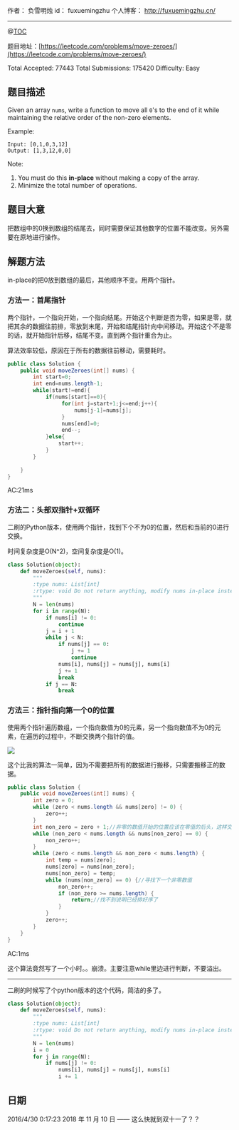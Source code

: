 
作者： 负雪明烛
id：	fuxuemingzhu
个人博客：	http://fuxuemingzhu.cn/

---
@[TOC](目录)

题目地址：[https://leetcode.com/problems/move-zeroes/](https://leetcode.com/problems/move-zeroes/)

Total Accepted: 77443 Total Submissions: 175420 Difficulty: Easy


## 题目描述

Given an array ``nums``, write a function to move all ``0``'s to the end of it while maintaining the relative order of the non-zero elements.

Example:

	Input: [0,1,0,3,12]
	Output: [1,3,12,0,0]

Note:

1. You must do this **in-place** without making a copy of the array.
1. Minimize the total number of operations.

## 题目大意

把数组中的0换到数组的结尾去，同时需要保证其他数字的位置不能改变。另外需要在原地进行操作。


## 解题方法

in-place的把0放到数组的最后，其他顺序不变。用两个指针。

### 方法一：首尾指针

两个指针，一个指向开始，一个指向结尾。开始这个判断是否为零，如果是零，就把其余的数据往前排，零放到末尾，开始和结尾指针向中间移动。开始这个不是零的话，就开始指针后移，结尾不变。直到两个指针重合为止。

算法效率较低，原因在于所有的数据往前移动，需要耗时。

```java
public class Solution {
    public void moveZeroes(int[] nums) {
        int start=0;
        int end=nums.length-1;
        while(start!=end){
            if(nums[start]==0){
                 for(int j=start+1;j<=end;j++){
                     nums[j-1]=nums[j];
                 }
                 nums[end]=0;
                 end--;
            }else{
                start++;
            }
        }
        
    }
}
```
AC:21ms

### 方法二：头部双指针+双循环

二刷的Python版本，使用两个指针，找到下个不为0的位置，然后和当前的0进行交换。

时间复杂度是O(N^2)，空间复杂度是O(1)。

```python
class Solution(object):
    def moveZeroes(self, nums):
        """
        :type nums: List[int]
        :rtype: void Do not return anything, modify nums in-place instead.
        """
        N = len(nums)
        for i in range(N):
            if nums[i] != 0:
                continue
            j = i + 1
            while j < N:
                if nums[j] == 0:
                    j += 1
                    continue
                nums[i], nums[j] = nums[j], nums[i]
                j += 1
                break
            if j == N:
                break
```

### 方法三：指针指向第一个0的位置

使用两个指针遍历数组，一个指向数值为0的元素，另一个指向数值不为0的元素，在遍历的过程中，不断交换两个指针的值。

![](http://i.imgur.com/rlNMsDa.png)


这个比我的算法一简单，因为不需要把所有的数据进行搬移，只需要搬移正的数据。

```java
public class Solution {
    public void moveZeroes(int[] nums) {
		int zero = 0;
		while (zero < nums.length && nums[zero] != 0) {
			zero++;
		}
		int non_zero = zero + 1;//非零的数值开始的位置应该在零值的后头，这样交换才有意义
		while (non_zero < nums.length && nums[non_zero] == 0) {
			non_zero++;
		}
		while (zero < nums.length && non_zero < nums.length) {
			int temp = nums[zero];
			nums[zero] = nums[non_zero];
			nums[non_zero] = temp;
			while (nums[non_zero] == 0) {//寻找下一个非零数值
				non_zero++;
				if (non_zero >= nums.length) {
					return;//找不到说明已经排好序了
				}
			}
			zero++;
		}
    }
}
```
AC:1ms

这个算法竟然写了一个小时。。崩溃。主要注意while里边进行判断，不要溢出。


---

二刷的时候写了个python版本的这个代码，简洁的多了。


```python
class Solution(object):
    def moveZeroes(self, nums):
        """
        :type nums: List[int]
        :rtype: void Do not return anything, modify nums in-place instead.
        """
        N = len(nums)
        i = 0
        for j in range(N):
            if nums[j] != 0:
                nums[i], nums[j] = nums[j], nums[i]
                i += 1
```

## 日期

2016/4/30 0:17:23 
2018 年 11 月 10 日 —— 这么快就到双十一了？？
